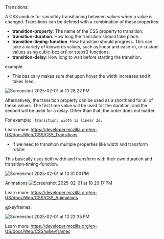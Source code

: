 Transitions:

A CSS module for smoothly transitioning between values when a value is changed. Transitions can be defined with a combination of these properties:

- **transition-property**: The name of the CSS property to transition.
- **transition-duration**: How long the transition should take place.
- **transition-timing-function**: How transition should progress. This can take a variety of keywords values, such as linear and ease-in, or custom values using cubic-bezier() or steps() functions.
- **transition-delay**: How long to wait before starting the transition.

example:
- This basically makes sure that upon hover the width increases and it takes 1sec.

![Screenshot 2025-02-01 at 10 28 22 PM](https://github.com/user-attachments/assets/9592ac88-8957-462f-abbe-1d791c214b97)


Alternatively, the transition property can be used as a shorthand for all of these values. The first time value will be used for the duration, and the second will be used for a delay. Other than that, the order does not matter.

For example: 
` transition: width 1s linear 2s;`

Learn more: https://developer.mozilla.org/en-US/docs/Web/CSS/CSS_Transitions

- If we need to transition multiple properties like width and transform rotate:

This basically uses both width and transform with their own duration and transition-timing-function. 

![Screenshot 2025-02-01 at 10 31 00 PM](https://github.com/user-attachments/assets/0588908b-ed3e-45e1-b05c-a71b9a1fc1c6)


Animations
![Screenshot 2025-02-01 at 10 20 17 PM](https://github.com/user-attachments/assets/f40956d8-52c1-439b-ada3-2313d9729609)


Learn more: https://developer.mozilla.org/en-US/docs/Web/CSS/CSS_Animations

@keyframes:

![Screenshot 2025-02-01 at 10 22 35 PM](https://github.com/user-attachments/assets/d624a0b5-7056-4cac-8f3c-2e01b0b793dc)

Learn more: https://developer.mozilla.org/en-US/docs/Web/CSS/@keyframes
